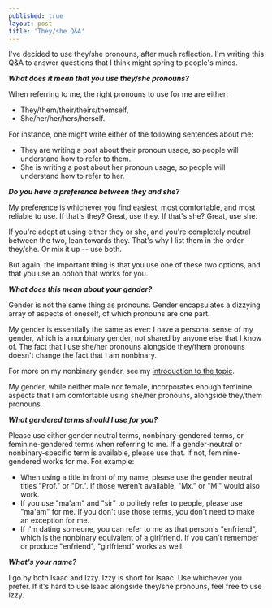 ```yaml
---
published: true
layout: post
title: 'They/she Q&A'
---
```


I've decided to use they/she pronouns, after much reflection.
I'm writing this Q&A to answer questions that I think might spring to people's minds.

**_What does it mean that you use they/she pronouns?_**

When referring to me, the right pronouns to use for me are either:

* They/them/their/theirs/themself,
* She/her/her/hers/herself.

For instance, one might write either of the following sentences about me:

* They are writing a post about their pronoun usage, so people will understand how to refer to them.
* She is writing a post about her pronoun usage, so people will understand how to refer to her.

**_Do you have a preference between they and she?_**

My preference is whichever you find easiest, most comfortable, and most reliable to use.
If that's they? Great, use they. If that's she? Great, use she.

If you're adept at using either they or she, and you're completely neutral between the two,
lean towards they.
That's why I list them in the order they/she.
Or mix it up -- use both.

But again, the important thing is that you use one of these two options,
and that you use an option that works for you.

**_What does this mean about your gender?_**

Gender is not the same thing as pronouns.
Gender encapsulates a dizzying array of aspects of oneself,
of which pronouns are one part.

My gender is essentially the same as ever: I have a personal sense of my gender,
which is a nonbinary gender, not shared by anyone else that I know of.
The fact that I use she/her pronouns alongside they/them pronouns doesn't change the fact
that I am nonbinary.

For more on my nonbinary gender, see my [introduction to the topic](/2023/07/06/my-gender.html).

My gender, while neither male nor female,
incorporates enough feminine aspects that I am comfortable using she/her pronouns,
alongside they/them pronouns.

**_What gendered terms should I use for you?_**

Please use either gender neutral terms, nonbinary-gendered terms, or feminine-gendered terms
when referring to me. If a gender-neutral or nonbinary-specific term is available, please use that.
If not, feminine-gendered works for me.
For example:

* When using a title in front of my name, please use the gender neutral titles "Prof." or "Dr.".
If those weren't available, "Mx." or "M." would also work.
* If you use "ma'am" and "sir" to politely refer to people,
please use "ma'am" for me.
If you don't use those terms, you don't need to make an exception for me.
* If I'm dating someone, you can refer to me as that person's "enfriend",
which is the nonbinary equivalent of a girlfriend.
If you can't remember or produce "enfriend", "girlfriend" works as well.

**_What's your name?_**

I go by both Isaac and Izzy.
Izzy is short for Isaac.
Use whichever you prefer.
If it's hard to use Isaac alongside they/she pronouns,
feel free to use Izzy.
